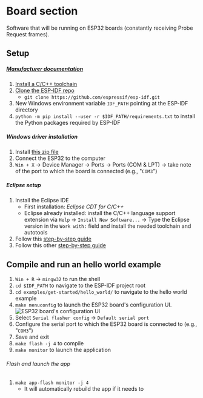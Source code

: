 # Board section

Software that will be running on ESP32 boards (constantly receiving Probe Request frames).

## Setup

##### [Manufacturer documentation](https://esp-idf.readthedocs.io/en/latest/get-started/index.html)
1. [Install a C/C++ toolchain](https://esp-idf.readthedocs.io/en/latest/get-started/index.html#setup-toolchain)
2. [Clone the ESP-IDF repo](https://github.com/espressif/esp-idf)
	*  `git clone https://github.com/espressif/esp-idf.git`
3.  New Windows environment variable `IDF_PATH` pointing at the ESP-IDF directory
4. `python -m pip install --user -r $IDF_PATH/requirements.txt` to install the Python packages required by ESP-IDF

##### Windows driver installation
1. Install [this zip file](https://www.silabs.com/documents/public/software/CP210x_Universal_Windows_Driver.zip) 
2. Connect the ESP32 to the computer
3. `Win + X` → Device Manager → Ports → Ports (COM & LPT) → take note of the port to which the board is connected (e.g., "`COM3`")

##### Eclipse setup
1. Install the Eclipse IDE
	*  First installation: _Eclipse CDT for C/C++_
	*  Eclipse already installed: install the C/C++ language support extension via `Help` → `Install New Software...` → Type the Eclipse version in the `Work with:` field and install the needed toolchain and autotools
2. Follow this [step-by-step guide](https://esp-idf.readthedocs.io/en/latest/get-started/eclipse-setup-windows.html#eclipse-ide-on-windows)
3. Follow this other [step-by-step guide](https://esp-idf.readthedocs.io/en/latest/get-started/eclipse-setup.html#eclipse-build-project)

## Compile and run an hello world example
1. `Win + R` → `mingw32` to run the shell
2. `cd $IDF_PATH` to navigate to the ESP-IDF project root
3. `cd examples/get-started/hello_world/` to navigate to the hello world example
4. `make menuconfig` to launch the ESP32 board's configuration UI.
![ESP32 board's configuration UI](https://docs.espressif.com/projects/esp-idf/en/latest/_images/project-configuration.png)
5. Select `Serial flasher config` → `Default serial port`
6. Configure the serial port to which the ESP32 board is connected to (e.g., "`COM3`")
7. Save and exit
8. `make flash -j 4` to compile
9. `make monitor` to launch the application

###### Flash and launch the app
1. `make app-flash monitor -j 4`
	*  It will automatically rebuild the app if it needs to
